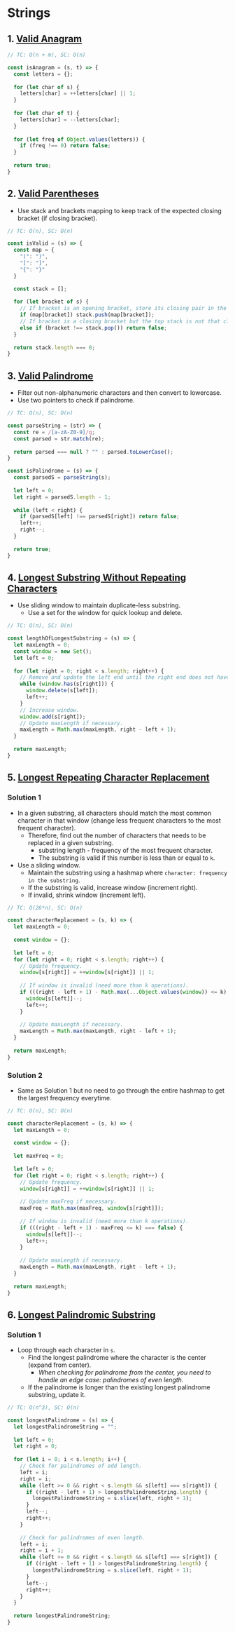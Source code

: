 # Strings

## 1. [Valid Anagram](https://leetcode.com/problems/valid-anagram/)
```js
// TC: O(n + m), SC: O(n)

const isAnagram = (s, t) => {
  const letters = {};
  
  for (let char of s) {
    letters[char] = ++letters[char] || 1;
  }
  
  for (let char of t) {
    letters[char] = --letters[char];
  }
  
  for (let freq of Object.values(letters)) {
    if (freq !== 0) return false;
  }
  
  return true;
}
```

## 2. [Valid Parentheses](https://leetcode.com/problems/valid-parentheses/)
- Use stack and brackets mapping to keep track of the expected closing bracket (if closing bracket).
```js
// TC: O(n), SC: O(n)

const isValid = (s) => {
  const map = {
    "(": ")",
    "[": "]",
    "{": "}"
  }

  const stack = [];
  
  for (let bracket of s) {
    // If bracket is an opening bracket, store its closing pair in the stack.
    if (map[bracket]) stack.push(map[bracket]);
    // If bracket is a closing bracket but the top stack is not that closing bracket, invalid.
    else if (bracket !== stack.pop()) return false;
  }
  
  return stack.length === 0;
}
```

## 3. [Valid Palindrome](https://leetcode.com/problems/valid-palindrome/)
- Filter out non-alphanumeric characters and then convert to lowercase.
- Use two pointers to check if palindrome.
```js
// TC: O(n), SC: O(n)

const parseString = (str) => {
  const re = /[a-zA-Z0-9]/g;
  const parsed = str.match(re);
  
  return parsed === null ? "" : parsed.toLowerCase();
}

const isPalindrome = (s) => {
  const parsedS = parseString(s);
  
  let left = 0;
  let right = parsedS.length - 1;
  
  while (left < right) {
    if (parsedS[left] !== parsedS[right]) return false;
    left++;
    right--;
  }
  
  return true;
}
```

## 4. [Longest Substring Without Repeating Characters](https://leetcode.com/problems/longest-substring-without-repeating-characters/)
- Use sliding window to maintain duplicate-less substring.
  - Use a set for the window for quick lookup and delete.
```js
// TC: O(n), SC: O(n)

const lengthOfLongestSubstring = (s) => {
  let maxLength = 0;
  const window = new Set();
  let left = 0;
  
  for (let right = 0; right < s.length; right++) {
    // Remove and update the left end until the right end does not have a duplicate(s) in the substring.
    while (window.has(s[right])) {
      window.delete(s[left]);
      left++;
    }
    // Increase window.
    window.add(s[right]);
    // Update maxLength if necessary.
    maxLength = Math.max(maxLength, right - left + 1);
  }
  
  return maxLength;
}
```

## 5. [Longest Repeating Character Replacement](https://leetcode.com/problems/longest-repeating-character-replacement/)
### Solution 1
- In a given substring, all characters should match the most common character in that window (change less frequent characters to the most frequent character).
  - Therefore, find out the number of characters that needs to be replaced in a given substring.
    - substring length - frequency of the most frequent character.
    - The substring is valid if this number is less than or equal to `k`.
- Use a sliding window.
  - Maintain the substring using a hashmap where `character: frequency in the substring`.
  - If the substring is valid, increase window (increment right).
  - If invalid, shrink window (increment left).
```js
// TC: O(26*n), SC: O(n)

const characterReplacement = (s, k) => {
  let maxLength = 0;
  
  const window = {};
  
  let left = 0;
  for (let right = 0; right < s.length; right++) {
    // Update frequency.
    window[s[right]] = ++window[s[right]] || 1;
    
    // If window is invalid (need more than k operations).
    if (((right - left + 1) - Math.max(...Object.values(window)) <= k) === false) {
      window[s[left]]--;
      left++;
    }
  
    // Update maxLength if necessary.
    maxLength = Math.max(maxLength, right - left + 1);
  }
  
  return maxLength;
}
```
### Solution 2
- Same as Solution 1 but no need to go through the entire hashmap to get the largest frequency everytime.
```js
// TC: O(n), SC: O(n)

const characterReplacement = (s, k) => {
  let maxLength = 0;
  
  const window = {};
  
  let maxFreq = 0;
  
  let left = 0;
  for (let right = 0; right < s.length; right++) {
    // Update frequency.
    window[s[right]] = ++window[s[right]] || 1;
    
    // Update maxFreq if necessary.
    maxFreq = Math.max(maxFreq, window[s[right]]);
    
    // If window is invalid (need more than k operations).
    if (((right - left + 1) - maxFreq <= k) === false) {
      window[s[left]]--;
      left++;
    }
  
    // Update maxLength if necessary.
    maxLength = Math.max(maxLength, right - left + 1);
  }
  
  return maxLength;
}
```

## 6. [Longest Palindromic Substring](https://leetcode.com/problems/longest-palindromic-substring/)
### Solution 1
- Loop through each character in `s`.
  - Find the longest palindrome where the character is the center (expand from center).
    - *When checking for palindrome from the center, you need to handle an edge case: palindromes of even length.*
  - If the palindrome is longer than the existing longest palindrome substring, update it.
```js
// TC: O(n^3), SC: O(n)

const longestPalindrome = (s) => {
  let longestPalindromeString = "";
  
  let left = 0;
  let right = 0;
  
  for (let i = 0; i < s.length; i++) {
    // Check for palindromes of odd length.
    left = i;
    right = i;
    while (left >= 0 && right < s.length && s[left] === s[right]) {
      if ((right - left + 1) > longestPalindromeString.length) {
        longestPalindromeString = s.slice(left, right + 1);
      }
      left--;
      right++;
    }
    
    // Check for palindromes of even length.
    left = i;
    right = i + 1;
    while (left >= 0 && right < s.length && s[left] === s[right]) {
      if ((right - left + 1) > longestPalindromeString.length) {
        longestPalindromeString = s.slice(left, right + 1);
      }
      left--;
      right++;
    }
  }
  
  return longestPalindromeString;
}
```
